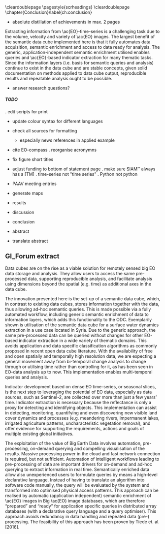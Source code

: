 \cleardoublepage
\pagestyle{scrheadings}
\cleardoublepage
\chapter{Conclusion}\label{ch:conclusion}

- absolute distillation of achievements in max. 2 pages

Extracting information from \ac{EO}-time-series is a challenging task due to the volume, velocity and variety of \ac{EO} images. The largest benefit of the semantic data cube implemented here is that it fully automates data acquisition, semantic enrichment and access to data ready for analysis. The generic, application-independent semantic enrichment utilised enables queries and \ac{EO}-based indicator extraction for many thematic tasks. Since the information layers (i.e. basis for semantic queries and analysis) continue to exist in the data cube and are stable concepts, given solid documentation on methods applied to data cube output, reproducible results and repeatable analysis ought to be possible.

- answer research questions?


##### TODO
. edit scripts for print
- update colour syntax for different languages
- check all sources for formatting
  - especially news references in applied example
- cite EO-compass
. reorganise acronymns
- fix figure short titles
- adjust funding to bottom of statement page
. make sure SIAM™ always has a [TM]
. time-series not "time series"
. Python not python

- PAAV meeting entries


- generate maps
- results
- discussion
- conclusion
- abstract
- translate abstract


## GI_Forum extract

Data cubes are on the rise as a viable solution for remotely sensed big EO data storage and analysis. They allow users to access the same pre-processed data, supporting reproducible analysis, and facilitate analysis using dimensions beyond the spatial (e.g. time) as additional axes in the data cube.

The innovation presented here is the set-up of a semantic data cube, which, in contrast to existing data cubes, stores information together with the data, thus allowing ad-hoc semantic queries. This is made possible via a fully automated workflow, including generic semantic enrichment of data to information layers, which adds this functionality to the ODC. Exemplarily shown is utilisation of the semantic data cube for a surface water dynamics extraction in a use case located in Syria. Due to the generic approach, the same pre-processed data can be queried without changes for other EO-based indicator extraction in a wide variety of thematic domains. This avoids application and data specific classification algorithms as commonly proposed in recent open data cube literature. With the availability of free and open spatially and temporally high resolution data, we are expecting a general movement away from bi-temporal change analysis to change through or utilising time rather than controlling for it, as has been seen in EO-data analysis up to now. This implementation enables multi-temporal queries and analysis.

Indicator development based on dense EO time-series, or seasonal slices, is the next step to leveraging the potential of EO data, especially as data sources, such as Sentinel-2, are collected over more than just a few years’ time. Indicator extraction is necessary because the reflectance is only a proxy for detecting and identifying objects. This implementation can assist in detecting, monitoring, quantifying and even discovering new visible land cover dynamics and processes (e.g. meandering rivers, impermanent lakes, irrigated agriculture patterns, uncharacteristic vegetation removal), and offer evidence for supporting the requirements, actions and goals of multiple existing global initiatives.

The exploitation of the value of Big Earth Data involves automation, pre-processing, on-demand querying and compelling visualisation of the results. Massive processing power in the cloud and fast network connection is required, but not sufficient. Automation of intelligent workflows leading to pre-processing of data are important drivers for on-demand and ad-hoc querying to extract information in real time. Semantically enriched data allow also unexperienced users to formulate queries by means a high-level declarative language. Instead of having to translate an algorithm into software code manually, the query will be evaluated by the system and transformed into optimised physical access patterns. This approach can be realised by automatic (application independent) semantic enrichment of \ac{EO} images in Big \ac{EO} image databases, which are therefore “prepared” and “ready” for application specific queries in distributed array databases (with a declarative query language and a query optimiser). This approach avoids redundancy in data handling and repeated data (pre-) processing. The feasibility of this approach has been proven by Tiede et. al. [2016].
